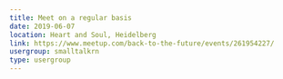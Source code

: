 ```yaml
---
title: Meet on a regular basis
date: 2019-06-07
location: Heart and Soul, Heidelberg
link: https://www.meetup.com/back-to-the-future/events/261954227/
usergroup: smalltalkrn
type: usergroup
---
```

